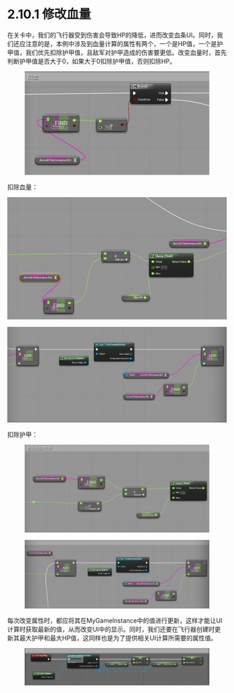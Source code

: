 # 2.10.1 修改血量

在关卡中，我们的飞行器受到伤害会导致HP的降低，进而改变血条UI。同时，我们还应注意的是，本例中涉及到血量计算的属性有两个，一个是HP值，一个是护甲值，我们优先扣除护甲值，且敌军对护甲造成的伤害要更低。改变血量时，首先判断护甲值是否大于0，如果大于0扣除护甲值，否则扣除HP。

<figure><img src="../../.gitbook/assets/image (303).png" alt=""><figcaption></figcaption></figure>

扣除血量：

![](<../../.gitbook/assets/image (328).png>)

![](<../../.gitbook/assets/image (347).png>)

扣除护甲：

<figure><img src="../../.gitbook/assets/image (329).png" alt=""><figcaption></figcaption></figure>

<figure><img src="../../.gitbook/assets/image (341).png" alt=""><figcaption></figcaption></figure>

每次改变属性时，都应将其在MyGameInstance中的值进行更新，这样才能让UI计算时获取最新的值，从而改变UI中的显示。同时，我们还要在飞行器创建时更新其最大护甲和最大HP值，这同样也是为了提供相关UI计算所需要的属性值。

<figure><img src="../../.gitbook/assets/image (311).png" alt=""><figcaption></figcaption></figure>
